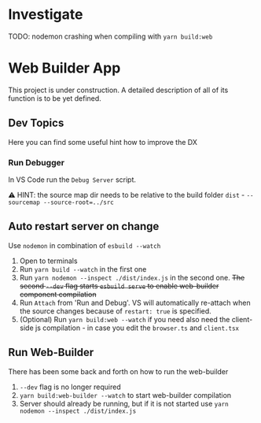 # Investigate

TODO: nodemon crashing when compiling with `yarn build:web`

# Web Builder App

This project is under construction. A detailed description of all of its function is to be yet defined.

## Dev Topics

Here you can find some useful hint how to improve the DX

### Run Debugger

In VS Code run the `Debug Server` script.

⚠️ HINT: the source map dir needs to be relative to the build folder `dist` - `--sourcemap --source-root=../src`

## Auto restart server on change

Use `nodemon` in combination of `esbuild --watch`

1. Open to terminals
2. Run `yarn build --watch` in the first one
3. Run `yarn nodemon --inspect ./dist/index.js` in the second one. ~~The second `--dev` flag starts `esbuild serve` to enable web-builder component compilation~~
4. Run `Attach` from 'Run and Debug'. VS will automatically re-attach when the source changes because of `restart: true` is specified.
5. (Optional) Run `yarn build:web --watch` if you need also need the client-side js compilation - in case you edit the `browser.ts` and `client.tsx`

## Run Web-Builder

There has been some back and forth on how to run the web-builder

1. `--dev` flag is no longer required
2. `yarn build:web-builder --watch` to start web-builder compilation
3. Server should already be running, but if it is not started use `yarn nodemon --inspect ./dist/index.js`
